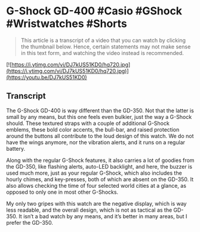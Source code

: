 # G-Shock GD-400 #Casio #GShock #Wristwatches #Shorts

> This article is a transcript of a video that you can watch by clicking the thumbnail below. Hence, certain statements may not make sense in this text form, and watching the video instead is recommended.

[![https://i.ytimg.com/vi/DJ7kUS51KD0/hq720.jpg](https://i.ytimg.com/vi/DJ7kUS51KD0/hq720.jpg)](https://youtu.be/DJ7kUS51KD0)

## Transcript

The G-Shock GD-400 is way different than the GD-350. Not that the latter is small by any means, but this one feels even bulkier, just the way a G-Shock should. These textured straps with a couple of additional G-Shock emblems, these bold color accents, the bull-bar, and raised protection around the buttons all contribute to the loud design of this watch. We do not have the wings anymore, nor the vibration alerts, and it runs on a regular battery.

Along with the regular G-Shock features, it also carries a lot of goodies from the GD-350, like flashing alerts, auto-LED backlight, and here, the buzzer is used much more, just as your regular G-Shock, which also includes the hourly chimes, and key-presses, both of which are absent on the GD-350. It also allows checking the time of four selected world cities at a glance, as opposed to only one in most other G-Shocks.

My only two gripes with this watch are the negative display, which is way less readable, and the overall design, which is not as tactical as the GD-350. It isn’t a bad watch by any means, and it’s better in many areas, but I prefer the GD-350.
